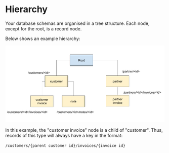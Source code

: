 # Hierarchy

Your database schemas are organised in a tree structure. Each node, except for the root, is a record node.

Below shows an example hierarchy:

![Example Hierarchy](../../.gitbook/assets/example-heirarchy%20%281%29.png)

In this example, the "customer invoice" node is a child of "customer". Thus, records of this type will always have a key in the format:

`/customers/{parent customer id}/invoices/{invoice id}`

